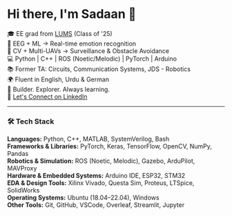 # Hi there, I'm Sadaan 👋

🎓  EE grad from [LUMS](https://lums.edu.pk) (Class of '25)  
🧠  EEG + ML → Real-time emotion recognition  
🚁  CV + Multi-UAVs → Surveillance & Obstacle Avoidance  
💻  Python | C++ | ROS (Noetic/Melodic) | PyTorch | Arduino  
📚  Former TA: Circuits, Communication Systems, JDS - Robotics  
🌍  Fluent in English, Urdu & German  
🔬  Builder. Explorer. Always learning.  
💼  [Let's Connect on LinkedIn](https://www.linkedin.com/in/sadaan-tahir-531997290/)

---

### 🛠 Tech Stack

**Languages:** Python, C++, MATLAB, SystemVerilog, Bash  
**Frameworks & Libraries:** PyTorch, Keras, TensorFlow, OpenCV, NumPy, Pandas  
**Robotics & Simulation:** ROS (Noetic, Melodic), Gazebo, ArduPilot, MAVProxy  
**Hardware & Embedded Systems:** Arduino IDE, ESP32, STM32  
**EDA & Design Tools:** Xilinx Vivado, Questa Sim, Proteus, LTSpice, SolidWorks  
**Operating Systems:** Ubuntu (18.04–22.04), Windows  
**Other Tools:** Git, GitHub, VSCode, Overleaf, Streamlit, Jupyter

